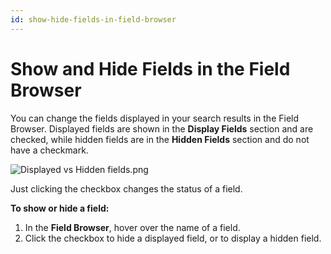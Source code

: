```yaml
---
id: show-hide-fields-in-field-browser
---
```


# Show and Hide Fields in the Field Browser

You can change the fields displayed in your search results in the Field Browser. Displayed fields are shown in the **Display Fields** section and are checked, while hidden fields are in the **Hidden Fields** section and do not have a checkmark.

![Displayed vs Hidden fields.png](/img/search/get-started-search/search-page/displayed-vs-hidden-fields.png)

Just clicking the checkbox changes the status of a field.

**To show or hide a field:**

1.  In the **Field Browser**, hover over the name of a field.
2.  Click the checkbox to hide a displayed field, or to display a hidden field.
